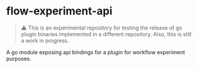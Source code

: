 # flow-experiment-api

> :warning: This is an experimental repository for testing the release of go plugin binaries implemented in a different repository. Also, this is still a work in progress.

A go module exposing api bindings for a plugin for workflow experiment purposes.
